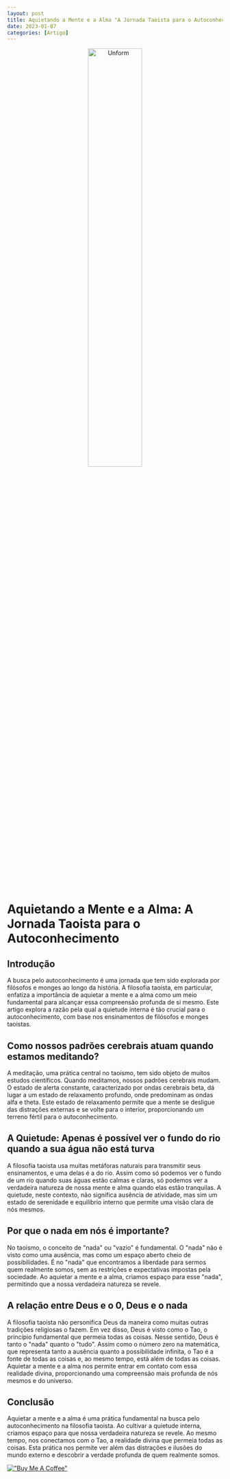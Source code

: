 ```yaml
---
layout: post
title: Aquietando a Mente e a Alma "A Jornada Taoista para o Autoconhecimento"
date: 2023-01-07
categories: [Artigo]
---
```


<p align="center">
<img src="{{ site.baseurl }}/images/2023-07-04-Aquietando-a-Mente-e-a-Alma--A-Jornada-Taoista-para-o-Autoconhecimento.png" height="50%" width="50%" alt="Unform" />
</p>

# Aquietando a Mente e a Alma: A Jornada Taoista para o Autoconhecimento

## Introdução

A busca pelo autoconhecimento é uma jornada que tem sido explorada por filósofos e monges ao longo da história. A filosofia taoista, em particular, enfatiza a importância de aquietar a mente e a alma como um meio fundamental para alcançar essa compreensão profunda de si mesmo. Este artigo explora a razão pela qual a quietude interna é tão crucial para o autoconhecimento, com base nos ensinamentos de filósofos e monges taoistas.

## Como nossos padrões cerebrais atuam quando estamos meditando?

A meditação, uma prática central no taoismo, tem sido objeto de muitos estudos científicos. Quando meditamos, nossos padrões cerebrais mudam. O estado de alerta constante, caracterizado por ondas cerebrais beta, dá lugar a um estado de relaxamento profundo, onde predominam as ondas alfa e theta. Este estado de relaxamento permite que a mente se desligue das distrações externas e se volte para o interior, proporcionando um terreno fértil para o autoconhecimento.

## A Quietude: Apenas é possível ver o fundo do rio quando a sua água não está turva

A filosofia taoista usa muitas metáforas naturais para transmitir seus ensinamentos, e uma delas é a do rio. Assim como só podemos ver o fundo de um rio quando suas águas estão calmas e claras, só podemos ver a verdadeira natureza de nossa mente e alma quando elas estão tranquilas. A quietude, neste contexto, não significa ausência de atividade, mas sim um estado de serenidade e equilíbrio interno que permite uma visão clara de nós mesmos.

## Por que o nada em nós é importante?

No taoismo, o conceito de "nada" ou "vazio" é fundamental. O "nada" não é visto como uma ausência, mas como um espaço aberto cheio de possibilidades. É no "nada" que encontramos a liberdade para sermos quem realmente somos, sem as restrições e expectativas impostas pela sociedade. Ao aquietar a mente e a alma, criamos espaço para esse "nada", permitindo que a nossa verdadeira natureza se revele.

## A relação entre Deus e o 0, Deus e o nada

A filosofia taoista não personifica Deus da maneira como muitas outras tradições religiosas o fazem. Em vez disso, Deus é visto como o Tao, o princípio fundamental que permeia todas as coisas. Nesse sentido, Deus é tanto o "nada" quanto o "tudo". Assim como o número zero na matemática, que representa tanto a ausência quanto a possibilidade infinita, o Tao é a fonte de todas as coisas e, ao mesmo tempo, está além de todas as coisas. Aquietar a mente e a alma nos permite entrar em contato com essa realidade divina, proporcionando uma compreensão mais profunda de nós mesmos e do universo.

## Conclusão

Aquietar a mente e a alma é uma prática fundamental na busca pelo autoconhecimento na filosofia taoista. 
Ao cultivar a quietude interna, criamos espaço para que nossa verdadeira natureza se revele. Ao mesmo tempo, nos conectamos com o Tao, a realidade divina que permeia todas as coisas. Esta prática nos permite ver além das distrações e ilusões do mundo externo e descobrir a verdade profunda de quem realmente somos.

[!["Buy Me A Coffee"](https://user-images.githubusercontent.com/1376749/120938564-50c59780-c6e1-11eb-814f-22a0399623c5.png)](https://www.buymeacoffee.com/govinda777)